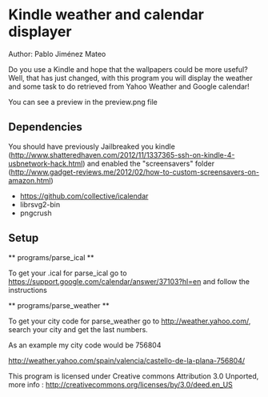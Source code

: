 Kindle weather and calendar displayer
====================================

Author: Pablo Jiménez Mateo

Do you use a Kindle and hope that the wallpapers could be more useful? Well, that has just changed,
with this program you will display the weather and some task to do retrieved from Yahoo Weather
and Google calendar!

You can see a preview in the preview.png file

Dependencies
------------

You should have previously Jailbreaked you kindle (http://www.shatteredhaven.com/2012/11/1337365-ssh-on-kindle-4-usbnetwork-hack.html)
and enabled the "screensavers" folder (http://www.gadget-reviews.me/2012/02/how-to-custom-screensavers-on-amazon.html)

- https://github.com/collective/icalendar
- librsvg2-bin 
- pngcrush

Setup
-------------

** programs/parse_ical **

To get your .ical for parse_ical go to https://support.google.com/calendar/answer/37103?hl=en and follow the instructions

** programs/parse_weather **

To get your city code for parse_weather go to http://weather.yahoo.com/, search your city and get the last numbers.

As an example my city code would be 756804

http://weather.yahoo.com/spain/valencia/castello-de-la-plana-756804/

This program is licensed under Creative commons Attribution 3.0 Unported, more info : 
http://creativecommons.org/licenses/by/3.0/deed.en_US
